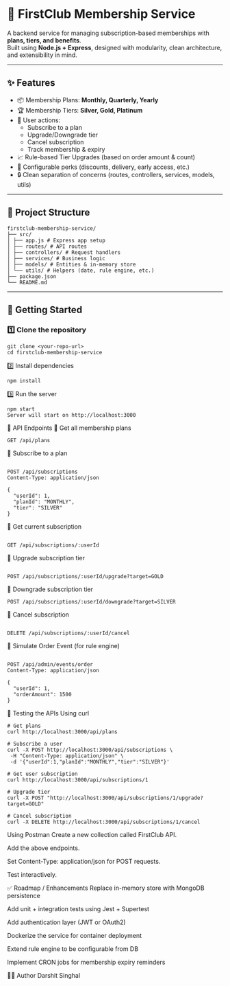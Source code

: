 # 🥇 FirstClub Membership Service

A backend service for managing subscription-based memberships with **plans, tiers, and benefits**.  
Built using **Node.js + Express**, designed with modularity, clean architecture, and extensibility in mind.

---

## ✨ Features
- 📦 Membership Plans: **Monthly, Quarterly, Yearly**
- 🏆 Membership Tiers: **Silver, Gold, Platinum**
- 👤 User actions:
  - Subscribe to a plan
  - Upgrade/Downgrade tier
  - Cancel subscription
  - Track membership & expiry
- 📈 Rule-based Tier Upgrades (based on order amount & count)
- 🎁 Configurable perks (discounts, delivery, early access, etc.)
- 🔒 Clean separation of concerns (routes, controllers, services, models, utils)

---

## 📂 Project Structure
```
firstclub-membership-service/
├── src/
│ ├── app.js # Express app setup
│ ├── routes/ # API routes
│ ├── controllers/ # Request handlers
│ ├── services/ # Business logic
│ ├── models/ # Entities & in-memory store
│ └── utils/ # Helpers (date, rule engine, etc.)
├── package.json
└── README.md

```

---

## 🚀 Getting Started

### 1️⃣ Clone the repository
``` 
git clone <your-repo-url>
cd firstclub-membership-service
```

2️⃣ Install dependencies
 ```
npm install
```
3️⃣ Run the server
 ```
npm start
Server will start on http://localhost:3000
```

📡 API Endpoints
🔹 Get all membership plans
``` 
GET /api/plans
```
🔹 Subscribe to a plan
```
 
POST /api/subscriptions
Content-Type: application/json

{
  "userId": 1,
  "planId": "MONTHLY",
  "tier": "SILVER"
}
```
🔹 Get current subscription
```
 
GET /api/subscriptions/:userId
```
🔹 Upgrade subscription tier
```
 
POST /api/subscriptions/:userId/upgrade?target=GOLD
```
🔹 Downgrade subscription tier
```
POST /api/subscriptions/:userId/downgrade?target=SILVER
```
🔹 Cancel subscription
```
 
DELETE /api/subscriptions/:userId/cancel
```
🔹 Simulate Order Event (for rule engine)
```
 
POST /api/admin/events/order
Content-Type: application/json

{
  "userId": 1,
  "orderAmount": 1500
}
```
🧪 Testing the APIs
Using curl
 
 ```
# Get plans
curl http://localhost:3000/api/plans

# Subscribe a user
curl -X POST http://localhost:3000/api/subscriptions \
  -H "Content-Type: application/json" \
  -d '{"userId":1,"planId":"MONTHLY","tier":"SILVER"}'

# Get user subscription
curl http://localhost:3000/api/subscriptions/1

# Upgrade tier
curl -X POST "http://localhost:3000/api/subscriptions/1/upgrade?target=GOLD"

# Cancel subscription
curl -X DELETE http://localhost:3000/api/subscriptions/1/cancel

```

Using Postman
Create a new collection called FirstClub API.

Add the above endpoints.

Set Content-Type: application/json for POST requests.

Test interactively.

✅ Roadmap / Enhancements
 Replace in-memory store with MongoDB persistence

 Add unit + integration tests using Jest + Supertest

 Add authentication layer (JWT or OAuth2)

 Dockerize the service for container deployment

 Extend rule engine to be configurable from DB

 Implement CRON jobs for membership expiry reminders

👨‍💻 Author
Darshit Singhal 
